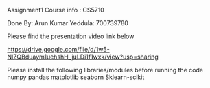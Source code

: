 Assignment1
Course info : CS5710

Done By:
Arun Kumar Yeddula: 700739780

Please find the presentation video link below 

https://drive.google.com/file/d/1w5-NlZQBduaym1uehshH_juLDi1f1wxk/view?usp=sharing

Please install the following libraries/modules before running the code numpy pandas matplotlib seaborn Sklearn-scikit
